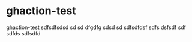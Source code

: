 # ghaction-test
ghaction-test
sdfsdfsdsd
sd
sd
dfgdfg
sdsd
sd
sdfsdfdsf
sdfs
dsfsdf
sdf
sdfds
sdfsdfd
